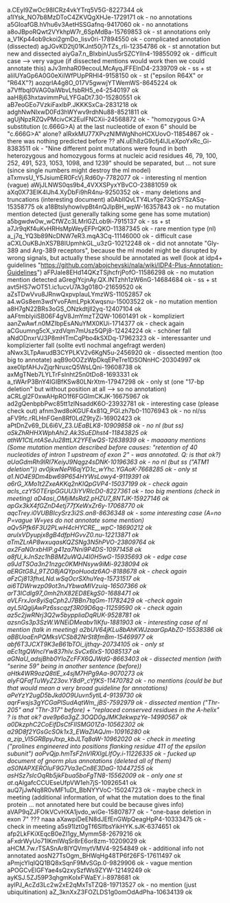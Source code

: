 a.CEyI9ZwOc98ICRz4vkYTrq5V5G-8227344 ok
a1lYsk_NO7b8MzDToC4ZKVQgXHJe-1729171 ok - no annotations
a5GIoafGB.hVhu6v3AetHSSGafnq-9417060 ok - no annotations
a8oJBpoRQwt2VYkhpW7r_6SpMdBa-15769853 ok - st annotations only
a_V1Kp44ob9ckoi2gmDo_Iisv0ri-17894550 ok - complicated annotation (dissected)
agJGvKD2tj01KJnt50j7rTZs_rIi-12354786 ok - st annotation but new and dissected
aiyGa7.n_BIxbinUus5rSZCYlln4-19855092 ok - difficult case --> very vague (if dissected mentions would work then we could annotate this)
aJv3mhaR09ecouLMcAyqJFFEInD4-2339709 ok - ss + st
alilUYaGp6A0G0eXilWfPUpPRHI4-9158150 ok - st ("epsilon R64X" or "R64X"?)
aozqrIA4g8O_017V5gwwjYTWemWS-8645224 ok
a7VffbqI0VAG0aiWbvLfsbRH5_e4-2540197 ok
aaH8j63hxtavimmPuLYFGaDt7.30-15280551 ok
aB7eoGEo7VzkiFaxlbP.JKKKSxCa-2831218 ok
adghNwNIxwD0Fd3hWYwv9rdhNu88-8521811 ok
agUjNpzRZQvPMcivCK2EulFNCXii-24568872 ok - "homozygous G>A substitution (c.666G>A) at the last nucleotide of exon 6" should be "c.666G>A" alone?
alRxkMU77XPvzNlMWgNhoHCXUovO-11854867 ok - there was nothing predicted before ??
aN.uEh8zG9cfj4IJLeXpoYxRc_Gi-8383511 ok - "Nine different point mutations were found in both heterozygous and homozygous forms at nucleic acid residues 46, 79, 100, 252, 491, 523, 1053, 1098, and 1239" should be separated, but ... not sure (since single numbers might destroy the ml model)
aTxmvsU_Y5JsiumER0FcVj.Rd60y-7782077 ok - interesting nl mention (vague)
aWjJLNWS0qs9b4_4VXXSPyxYBvCO-23881059 ok
aXq0X73EIK4lJh4.XyDbFi9hR4nu-9250352 ok - many deletions and truncations (interesting document)
a0AbIlQvLTY4Lvfqe73QrSYSzASq-15358775 ok
a18BtslyhowIvpBt4nQJIpBH_wpW-16357843 ok - no mutation mention detected (just generally talking some gene has some mutation)
a5bgwdw0w_wCfWZc3LMrlGZLob9i-7915137 ok - ss + st
a7Jr9qKf4uKvHRHsMpWeyEFPrQKO-11387345 ok - rare mention type (nl)
a_j7q_YQ3b89NcDNW7eR3.mqA3Cq-11146000 ok - difficult case
aCXLOuKBJnXS7B8IUpmhkGL_u3zG-10212248 ok - did not annotate "Gly-389 and Arg-389 receptors", because the ml model might be disrupted by wrong signals, but actually these should be annotated as well (look at idp4+ guidelines "https://github.com/abojchevski/nala/wiki/IDP4-Plus-Annotation-Guidelines")
aFPJaIe8EHd14QKzTSjhcfrjPofO-11586298 ok - no mutation mention detected
aGregIYcjnAy.QX.INTzhh1zW6nG-14684684 ok - ss + st
avt5HS7wOT51.ic1ucvU7A3g018O-21659520 ok
aZsTDwVvu8JRnwQxpvpIauLYmzWS-11052857 ok
a4.wGs8em3wdYvoFAmLPpkXwqsnu-15003522 ok - no mutation mention
a8H7gN22BRs3oGS_ONzkdtjll2yq-12407104 ok
aAFtmblyiiSB06F4gV8JmYmzTZQW-10601491 ok - kompliziert
aanZwAwf.n0MZIbpEsANuYMX0KUi-1714377 ok - check again
aCGuumng5cX_vzdVqm7mUsz5QPj8-12424224 ok - schöner fall
aNdODnxrVJ3P8mHTmCqPbo4kSXDq-17962323 ok - interessanter und komplizierter fall (sollte evtl nochmal angefragt werden)
aNwx3LTpAwudB3CYPLKV2v6KgN5u-2456920 ok - dissected mention (too big to annotate)
aqB9o0OZzWpDkqEPeTre1DSONnHC-20304997 ok
axe0lpfAHJvZjqrNruxcQ5WsLQni-19608738 ok
axMgTNeb7LYLTrFsInht25n0tDo8-1693331 ok
a_tWArP3BnY4IGIBfKSw80LNrXtm-17947298 ok - only st (one "17-bp deletion" but without position at all --> so no annotation)
aCRLgl2F0xwAHpRO1f6FGGlmCKJK-16675967 ok
ad2gQenbpbPwc85tt1zINsaddK6O-23932781 ok - interesting case (please check out)
afnm3wd8oKGUF4x81Q_PGl.zh7b0-11076943 ok - no nl/ss
aFV9fc.rRLHnFGen8Rf0LdZ9tyZi-16902423 ok
aPtDnZv69_DL6i6V_Z3._UEaBLK8-10909858 ok - no nl (but ss)
aSkZhRHHXWphAhi2.Ak3SuEDhst4-11843825 ok
athW1CtLntASeJu28ttLX2YFEwQS-12638939 ok - maaaany mentions (Some mutation mention described before causes: "retention of 40 nucleotides of intron 1 upstream of exon 2" - was annotated. Q: is that ok?)
aUaGdmRh9IRI7KeiyJ9Nqgz4sDNK-10196363 ok - no nl (but ss ("ATM1 deletion"))
av0jkwNePI6ajYD1c_wYhc.YGAoK-7668285 ok - only st
a1.NO4E9Dm4bw69P654HYWsLowy4-9119391 ok
a6rG_XMo1t2ZxeAKKq2nKIQpGVP4-15037199 ok - check again
acIs_czY50TEripGGUU3iYVRIcD0-8227361 ok - too big mentions (check in meeting)
aD4asi_OMjiMsRd2.pHZU7_8NTJK-15927146 ok
apGx3kX4fGZnD4etj77fXeWxZr6y-17068770 ok
aqcTrey.i0VUBBIcySrz3i2S.an8-8636348 ok - some interesting case (A=no P=vague W=yes do not annotate some mention)
aQv5Pfk6F3U2PLwH4cHYCRE__wpC-18690212 ok
aruIxVDyupjx8gB4dfpHGvvZ0.nu-12213871 ok
aTmZLrAP8wxuqasKQZSNg3N5hPVO-23809764 ok
ax2FaN0rxbHIP.g41za7Nni9P4DS-10971458 ok
a8fU_kJnSzc1hB8M2uWQJ4I0H5wG-15935693 ok - edge case
a9JdTSOa3n21nzgc0KMHNsyw9iMi-9238094 ok
aERGtG8J_9TZO8jAQYpoHuodz6AO-8188678 ok - check again
aFzCj813fhxLNd.wSqOcrSXhuYeq-15731517 ok
ai6TDWrwzp09ot3nJYbwaMIVzuiq-16507366 ok
arT3ICdlg97_0mh2hX82ED8EkgS0-1688471 ok
aVLFrxJor8yiSqCph2J7BBn7tqGm-11782429 ok  -check again
ayL5IQgljAwPz6sscqzf3R09D6qq-11259590 ok - check again
az5c2jwRNrj3Q2w5byppliaDqRUK-9528781 ok
azsnGs3p3SzW.WNEiDMeabv1IKfu-1881903 ok - interesting case of nl mention (talk in meeting)
a2bUV64jKLu8bAhKWJzaarGpAbZ0-15538386 ok
aBBUoaEnPQMksVCSb82NrSt8fmBm-15469977 ok
abf6T3JCXT9K3eB61bTOi_ijthqy-20734105 ok - only st
aEc1tgQWnclYw837hIv.SvCx6lxS-10085137 ok
aGNaU_adsjBhb0YloZcFFX6QJWdG-8663403 ok - dissected mention (with "serine 59" being in another sentence (before))
aHtk4WR9ozQ8tlE_x4sjM7HPg9Aa-9070273 ok
aIyFQFafTuWyZ23ov.Y8dP_cYfKS-11470782 ok - no mentions (could be but that would mean a very broad guideline for annotations)
aPeYzY2ugD5bJkd0O9Uuvn5ytlL4-9139730 ok
aqrFwsjs3gYCGaPlSudAqtWm_jBS-7592979 ok - dissected mention ("Thr-205" and "Thr-317" before) + "replaced conserved residues in the A-helix" ? is that ok?
ave9p6a3gZ.3OQD0gJMK3ekwpzYe-14990567 ok
a0DkzphC2CoEifDsCtFIISMG01Za-10562302 ok
a29D8f2YGsGcSOk1x3_EWaZIAQJm-10916280 ok
a_zip_Vl5GRBpyJtxp_kbJLTq8aW-10962020 ok - check in meeting ("prolines engineered into positions flanking residue 411 of the epsilon subunit")
aoPvQjp.hmTsF2nVlRXlgLIfOy.i-11226335 ok - fucked up document of gnorm plus annotations (deleted all of them)
aS0NAPXEROluF9G7Va3eCn8E3DaG-10447255 ok
asHSz7sIcOqRb5jkFbua5boFgTN8-15562009 ok - only one st
at_.qAlgafcCCUEseUfpVW1eh7jS-10926541 ok
auQ7jJwNq8R0vMF1uDt_BbNYYVoC-15024723 ok - maybe check in meeting (additional information, of what the mutation does to the final protein ... not annotated here but could be because gives info)
aVAP9qZJFOlkVCvHXA1jvdo_wiGe-15807877 ok - "one-base deletion in exon 7" ??? naaa
aXawpiDeEN8dJEfEnGWpQeagHpP4-10333475 ok - check in meeting
a5s91Izt0gTf6SlfbsYikHYK.sJK-6374651 ok
afp2LkFKiXEqcB0eZI1gy_Mymm58-2679216 ok
aFxdrWyUo71IKmIWqSr8rE6or8zm-10209029 ok
aHCM.7w.rTSASnAr8IYQVmytVMV4-9254849 ok - additional info not annotated
aosN27TsOgm_BHWqHg48TP6f26FS-17611497 ok
aPmjcYlqIQQ1BQ8xSqnF9MvSGp.0-9829906 ok - vague mention
aPOGCvElGFYae4sQzxySzfWs9ZYW-12149249 ok
ayKSJ.5ZJ59P3qhgmKoIxFWaEY.i-8978681 ok
aylPJ_AcZd3Lc2w2xE2qMxTsTZQ8-19713527 ok - no mention (just ubiquitination)
aZ_3knXxZ3FOZLDS1g0omOdAdPha-10634139 ok
